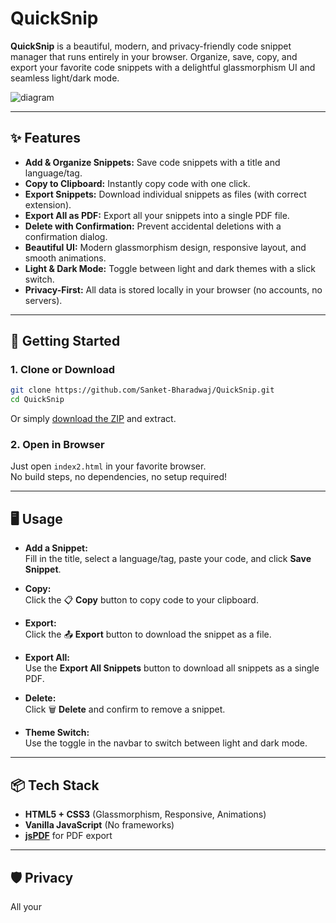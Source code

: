 # QuickSnip

**QuickSnip** is a beautiful, modern, and privacy-friendly code snippet manager that runs entirely in your browser. Organize, save, copy, and export your favorite code snippets with a delightful glassmorphism UI and seamless light/dark mode.

![diagram](https://github.com/user-attachments/assets/85ff2948-5356-41af-9d55-35c2a6bb1be1)


---

## ✨ Features

- **Add & Organize Snippets:** Save code snippets with a title and language/tag.
- **Copy to Clipboard:** Instantly copy code with one click.
- **Export Snippets:** Download individual snippets as files (with correct extension).
- **Export All as PDF:** Export all your snippets into a single PDF file.
- **Delete with Confirmation:** Prevent accidental deletions with a confirmation dialog.
- **Beautiful UI:** Modern glassmorphism design, responsive layout, and smooth animations.
- **Light & Dark Mode:** Toggle between light and dark themes with a slick switch.
- **Privacy-First:** All data is stored locally in your browser (no accounts, no servers).

---

## 🚀 Getting Started

### 1. Clone or Download

```bash
git clone https://github.com/Sanket-Bharadwaj/QuickSnip.git
cd QuickSnip
```

Or simply [download the ZIP](https://github.com/Sanket-Bharadwaj/QuickSnip/archive/refs/heads/main.zip) and extract.

### 2. Open in Browser

Just open `index2.html` in your favorite browser.  
No build steps, no dependencies, no setup required!

---

## 🖥️ Usage

- **Add a Snippet:**  
  Fill in the title, select a language/tag, paste your code, and click **Save Snippet**.

- **Copy:**  
  Click the 📋 **Copy** button to copy code to your clipboard.

- **Export:**  
  Click the 📤 **Export** button to download the snippet as a file.

- **Export All:**  
  Use the **Export All Snippets** button to download all snippets as a single PDF.

- **Delete:**  
  Click 🗑️ **Delete** and confirm to remove a snippet.

- **Theme Switch:**  
  Use the toggle in the navbar to switch between light and dark mode.

---

## 📦 Tech Stack

- **HTML5 + CSS3** (Glassmorphism, Responsive, Animations)
- **Vanilla JavaScript** (No frameworks)
- **[jsPDF](https://github.com/parallax/jsPDF)** for PDF export

---

## 🛡️ Privacy

All your
